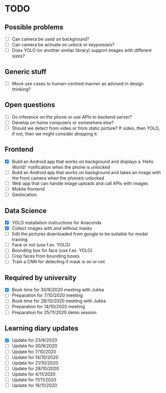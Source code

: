 # TODO

## Possible problems
- [ ] Can camera be used on background?
- [ ] Can camera be activate on unlock or keypresses?
- [ ] Does YOLO (or another similar library) support images with different sizes?

## Generic stuff
- [ ] Move use cases to human-centred manner as advised in design thinking?

## Open questions
- [ ] Do inference on the phone or use APIs to backend server?
- [ ] Develop on home computers or somewhere else?
- [ ] Should we detect from video or from static picture? If video, then YOLO, if not, then we might consider dropping it.

## Frontend
- [x] Build an Android app that works on background and displays a 'Hello World!' notification when the phone is unlocked
- [ ] Build an Android app that works on background and takes an image with the front camera when the phoneis unlocked
- [ ] Web app that can handle image uploads and call APIs with images
- [ ] Mobile frontend
- [ ] Geolocation

## Data Science
- [x] YOLO installation instructions for Anaconda
- [x] Collect images with and without masks
- [ ] Edit the pictures downloaded from google to be suitable for model training
- [ ] Face or not (use f.ex. YOLO)
- [ ] Bounding box for face (use f.ex. YOLO)
- [ ] Crop faces from bounding boxes
- [ ] Train a CNN for detecting if mask is on or not

## Required by university
- [x] Book time for 30/9/2020 meeting with Jukka
- [ ] Preparation for 7/10/2020 meeting
- [ ] Book time for 28/10/2020 meeting with Jukka
- [ ] Preparation for 14/10/2020 meeting
- [ ] Preparation for 25/11/2020 demo session

## Learning diary updates
- [x] Update for 23/9/2020
- [ ] Update for 30/9/2020
- [ ] Update for 7/10/2020
- [ ] Update for 14/10/2020
- [ ] Update for 21/10/2020
- [ ] Update for 28/10/2020
- [ ] Update for 4/11/2020
- [ ] Update for 11/11/2020
- [ ] Update for 18/11/2020

